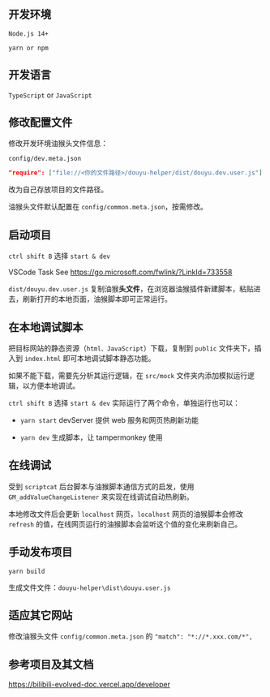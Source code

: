 ## 开发环境

`Node.js 14+`

`yarn or npm`

## 开发语言

`TypeScript` or `JavaScript`

## 修改配置文件

修改开发环境油猴头文件信息：

`config/dev.meta.json`

```json
"require": ["file://<你的文件路径>/douyu-helper/dist/douyu.dev.user.js"]
```

改为自己存放项目的文件路径。

油猴头文件默认配置在 `config/common.meta.json`，按需修改。

## 启动项目

`ctrl shift B` 选择 `start & dev`

VSCode Task See https://go.microsoft.com/fwlink/?LinkId=733558

`dist/douyu.dev.user.js` 复制油猴**头文件**，在浏览器油猴插件新建脚本，粘贴进去，刷新打开的本地页面，油猴脚本即可正常运行。

## 在本地调试脚本

把目标网站的静态资源（`html、JavaScript`）下载，复制到 `public` 文件夹下，插入到 `index.html` 即可本地调试脚本静态功能。

如果不能下载，需要先分析其运行逻辑，在 `src/mock` 文件夹内添加模拟运行逻辑，以方便本地调试。

`ctrl shift B` 选择 `start & dev` 实际运行了两个命令，单独运行也可以：

- `yarn start` devServer 提供 web 服务和网页热刷新功能

- `yarn dev` 生成脚本，让 tampermonkey 使用

## 在线调试

受到 `scriptcat` 后台脚本与油猴脚本通信方式的启发，使用 `GM_addValueChangeListener` 来实现在线调试自动热刷新。

本地修改文件后会更新 `localhost` 网页，`localhost` 网页的油猴脚本会修改 `refresh` 的值，在线网页运行的油猴脚本会监听这个值的变化来刷新自己。

## 手动发布项目

`yarn build`

生成文件文件：`douyu-helper\dist\douyu.user.js`

## 适应其它网站

修改油猴头文件 `config/common.meta.json` 的 `"match": "*://*.xxx.com/*",`

## 参考项目及其文档

https://bilibili-evolved-doc.vercel.app/developer
